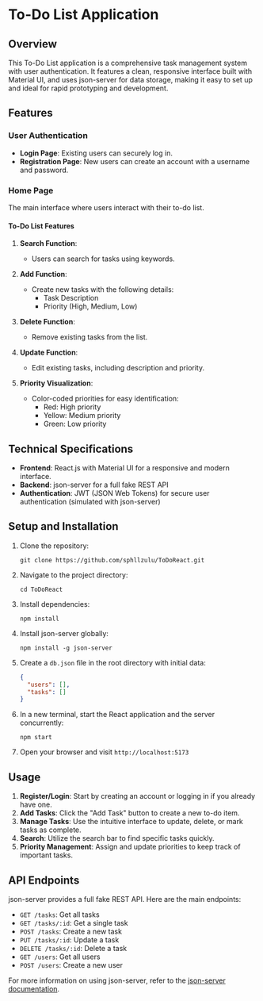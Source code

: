 # To-Do List Application

## Overview

This To-Do List application is a comprehensive task management system with user authentication. It features a clean, responsive interface built with Material UI, and uses json-server for data storage, making it easy to set up and ideal for rapid prototyping and development.

## Features

### User Authentication
- **Login Page**: Existing users can securely log in.
- **Registration Page**: New users can create an account with a username and password.

### Home Page
The main interface where users interact with their to-do list.

#### To-Do List Features
1. **Search Function**: 
   - Users can search for tasks using keywords.

2. **Add Function**: 
   - Create new tasks with the following details:
     - Task Description
     - Priority (High, Medium, Low)

3. **Delete Function**: 
   - Remove existing tasks from the list.

4. **Update Function**: 
   - Edit existing tasks, including description and priority.

5. **Priority Visualization**: 
   - Color-coded priorities for easy identification:
     - Red: High priority
     - Yellow: Medium priority
     - Green: Low priority

## Technical Specifications

- **Frontend**: React.js with Material UI for a responsive and modern interface.
- **Backend**: json-server for a full fake REST API
- **Authentication**: JWT (JSON Web Tokens) for secure user authentication (simulated with json-server)

## Setup and Installation

1. Clone the repository:
   ```
   git clone https://github.com/sphllzulu/ToDoReact.git
   ```

2. Navigate to the project directory:
   ```
   cd ToDoReact
   ```

3. Install dependencies:
   ```
   npm install
   ```

4. Install json-server globally:
   ```
   npm install -g json-server
   ```

5. Create a `db.json` file in the root directory with initial data:
   ```json
   {
     "users": [],
     "tasks": []
   }
   ```



6. In a new terminal, start the React application and the server concurrently:
   ```
   npm start
   ```

7. Open your browser and visit `http://localhost:5173`

## Usage

1. **Register/Login**: Start by creating an account or logging in if you already have one.
2. **Add Tasks**: Click the "Add Task" button to create a new to-do item.
3. **Manage Tasks**: Use the intuitive interface to update, delete, or mark tasks as complete.
4. **Search**: Utilize the search bar to find specific tasks quickly.
5. **Priority Management**: Assign and update priorities to keep track of important tasks.

## API Endpoints

json-server provides a full fake REST API. Here are the main endpoints:

- `GET /tasks`: Get all tasks
- `GET /tasks/:id`: Get a single task
- `POST /tasks`: Create a new task
- `PUT /tasks/:id`: Update a task
- `DELETE /tasks/:id`: Delete a task
- `GET /users`: Get all users
- `POST /users`: Create a new user

For more information on using json-server, refer to the [json-server documentation](https://github.com/typicode/json-server).



